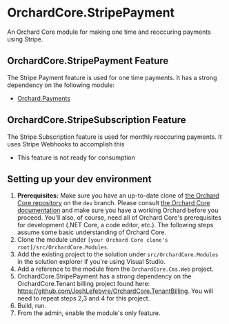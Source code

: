 # OrchardCore.StripePayment
An Orchard Core module for making one time and reoccuring payments using Stripe.

## OrchardCore.StripePayment Feature
The Stripe Payment feature is used for one time payments. It has a strong dependency on the following module:
- [Orchard.Payments](https://github.com/LefeWareSolutions/OrchardCore.Payments)

## OrchardCore.StripeSubscription Feature
The Stripe Subscription feature is used for monthly reoccuring payments. It uses Stripe Webhooks to accomplish this
- This feature is not ready for consumption



## Setting up your dev environment
1. **Prerequisites:** Make sure you have an up-to-date clone of [the Orchard Core repository](https://github.com/OrchardCMS/OrchardCore) on the `dev` branch. Please consult [the Orchard Core documentation](https://orchardcore.readthedocs.io/en/latest/) and make sure you have a working Orchard before you proceed. You'll also, of course, need all of Orchard Core's prerequisites for development (.NET Core, a code editor, etc.). The following steps assume some basic understanding of Orchard Core.
2. Clone the module under `[your Orchard Core clone's root]/src/OrchardCore.Modules`.
3. Add the existing project to the solution under `src/OrchardCore.Modules` in the solution explorer if you're using Visual Studio.
4. Add a reference to the module from the `OrchardCore.Cms.Web` project.
5. OrchardCore.StripePayment has a strong dependency on the OrchardCore.Tenant billing project found here: https://github.com/JoshLefebvre/OrchardCore.TenantBilling. You will need to repeat steps 2,3 and 4 for this project. 
5. Build, run.
6. From the admin, enable the module's only feature.
